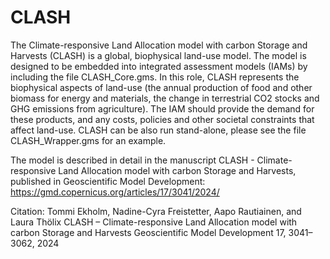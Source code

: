 # CLASH
The Climate-responsive Land Allocation model with carbon Storage and Harvests (CLASH) is a global, biophysical land-use model. The model is designed to be embedded into integrated assessment models (IAMs) by including the file CLASH_Core.gms. In this role, CLASH represents the biophysical aspects of land-use (the annual production of food and other biomass for energy and materials, the change in terrestrial CO2 stocks and GHG emissions from agriculture). The IAM should provide the demand for these products, and any costs, policies and other societal constraints that affect land-use. CLASH can be also run stand-alone, please see the file CLASH_Wrapper.gms for an example.

The model is described in detail in the manuscript CLASH - Climate-responsive Land Allocation model with carbon Storage and Harvests, published in Geoscientific Model Development: https://gmd.copernicus.org/articles/17/3041/2024/

Citation:
Tommi Ekholm, Nadine-Cyra Freistetter, Aapo Rautiainen, and Laura Thölix
CLASH – Climate-responsive Land Allocation model with carbon Storage and Harvests
Geoscientific Model Development 17, 3041–3062, 2024
